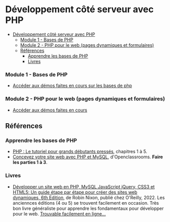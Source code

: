 # Développement côté serveur avec PHP

- [Développement côté serveur avec PHP](#développement-côté-serveur-avec-php)
    - [Module 1 - Bases de PHP](#module-1---bases-de-php)
    - [Module 2 - PHP pour le web (pages dynamiques et formulaires)](#module-2---php-pour-le-web-pages-dynamiques-et-formulaires)
  - [Références](#références)
    - [Apprendre les bases de PHP](#apprendre-les-bases-de-php)
    - [Livres](#livres)


### Module 1 - Bases de PHP

- [Accéder aux démos faites en cours sur les bases de php](./demos/php-bases/)

### Module 2 - PHP pour le web (pages dynamiques et formulaires)

- [Accéder aux démos faites en cours](./demos/web/)

## Références

### Apprendre les bases de PHP

- [PHP : Le tutoriel pour grands débutants pressés](https://sylvie-vauthier.developpez.com/tutoriels/php/grand-debutant/?page=fondamentaux#LII), chapitres 1 à 5.
- [Concevez votre site web avec PHP et MySQL](https://openclassrooms.com/fr/courses/918836-concevez-votre-site-web-avec-php-et-mysql), d'Openclassrooms. **Faire les parties 1 à 3**.


### Livres

- [Développer un site web en PHP, MySQL JavaScript jQuery, CSS3 et HTML5: Un guide étape par étape pour créer des sites web dynamiques, 6th Edition](https://www.amazon.fr/D%C3%A9velopper-MySQL-JavaScript-jQuery-HTML5/dp/2893776183/ref=sr_1_27), de Robin Nixon, publié chez O'Reilly, 2022. Les anciennces éditions (4 ou 5) se trouvent facilement en occasion. Très bon livre généraliste pour apprendre les fondamentaux pour développer pour le web. [Trouvable facilement en ligne...](https://docs.google.com/document/d/150TC5owkc3pYQEqxotPVlyBnd9dGJa6RbP_pqOI51HU/edit)